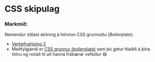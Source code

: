 # CSS skipulag

### Markmið:
Nemendur öðlast skilning á hönnun CSS grunnsíðu (_Boilerplate_).

* [Verkefnalýsing 2](https://github.com/vefhonnun/22V/blob/main/Verkefni/V-1/22v_verkefni_1.pdf)
* Meðfylgjandi er [CSS grunnur (boilerplate)](../../Sýnidæmi/V-1/boilerplate) sem þú getur hlaðið á þína tölvu og notað til að hanna frábærar vefsíður :smile: